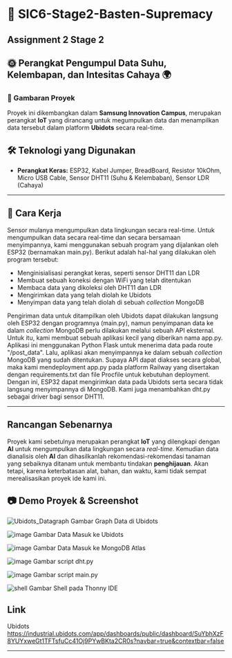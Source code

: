 # 🌿 SIC6-Stage2-Basten-Supremacy
## Assignment 2 Stage 2

## 🌞 Perangkat Pengumpul Data Suhu, Kelembapan, dan Intesitas Cahaya 🌍

### 📌 Gambaran Proyek
Proyek ini  dikembangkan dalam **Samsung Innovation Campus**, merupakan perangkat **IoT** yang dirancang untuk megumpulkan data dan menampilkan data tersebut dalam platform **Ubidots** secara real-time.

## 🛠️ Teknologi yang Digunakan
- **Perangkat Keras:** ESP32, Kabel Jumper, BreadBoard, Resistor 10kOhm, Micro USB Cable, Sensor DHT11 (Suhu & Kelembaban), Sensor LDR (Cahaya)

---

## 🚀 Cara Kerja
Sensor mulanya mengumpulkan data lingkungan secara real-time. Untuk mengumpulkan data secara real-time dan secara bersamaan menyimpannya, kami menggunakan sebuah program yang dijalankan oleh ESP32 (bernamakan main.py). Berikut adalah hal-hal yang dilakukan oleh program tersebut:
   - Menginisialisasi perangkat keras, seperti sensor DHT11 dan LDR
   - Membuat sebuah koneksi dengan WiFi yang telah ditentukan
   - Membaca data yang dikoleksi oleh DHT11 dan LDR
   - Mengirimkan data yang telah diolah ke Ubidots
   - Menyimpan data yang telah diolah di sebuah _collection_ MongoDB
  
   Pengiriman data untuk ditampilkan oleh Ubidots dapat dilakukan langsung oleh ESP32 dengan programnya (main.py), namun penyimpanan data ke dalam _collection_ MongoDB perlu dilakukan melalui sebuah API eksternal. Untuk itu, kami membuat sebuah aplikasi kecil yang diberikan nama app.py. Aplikasi ini menggunakan Python Flask untuk menerima data pada route "/post_data".  Lalu, aplikasi akan menyimpannya ke dalam sebuah _collection_ MongoDB yang sudah ditentukan. Supaya API dapat diakses secara global, maka kami mendeployment app.py pada platform Railway yang disertakan dengan requirements.txt dan file Procfile untuk kebutuhan deployment. Dengan ini, ESP32 dapat mengirimkan data pada Ubidots serta secara tidak langsung menyimpannya di MongoDB. Kami juga menambahkan dht.py sebagai driver bagi sensor DHT11.
   
---

## Rancangan Sebenarnya
Proyek kami sebetulnya merupakan perangkat **IoT** yang dilengkapi dengan **AI** untuk mengumpulkan data lingkungan secara *real-time*. Kemudian data dianalisis oleh **AI** dan dihasilkanlah rekomendasi-rekomendasi tanaman yang sebaiknya ditanam untuk membantu tindakan **penghijauan**. Akan tetapi, karena keterbatasan alat, bahan, dan waktu, kami tidak sempat merealisasikan proyek ide kami ini.

## 📷 Demo Proyek & Screenshot

![Ubidots_Datagraph](https://github.com/user-attachments/assets/405b1f6f-8e07-4bd7-87cd-60afaf583db5)
Gambar Graph Data di Ubidots


![image](https://github.com/user-attachments/assets/521afd4f-6c28-4c9a-9e09-9b7338b7e754)
Gambar Data Masuk ke Ubidots


![image](https://github.com/user-attachments/assets/75d8c52a-265e-42c8-8f07-5a8707647871)
Gambar Data Masuk ke MongoDB Atlas


![image](https://github.com/user-attachments/assets/f76b7be0-f1c0-405d-b392-e15527d14d81)
Gambar script dht.py


![image](https://github.com/user-attachments/assets/f4f888ba-0549-4964-aa18-cd0ce927a82f)
Gambar script main.py


![shell](https://github.com/user-attachments/assets/1e20892e-1c4c-41e5-b0af-e4a842d82d15)
Gambar Shell pada Thonny IDE

## Link
Ubidots
https://industrial.ubidots.com/app/dashboards/public/dashboard/SuYbhXzF8YUYxweGt1TFTsfuCc41Oj9PYwBKta2CR0s?navbar=true&contextbar=false

---
